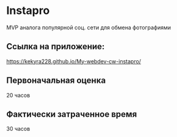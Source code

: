 # Instapro

MVP аналога популярной соц. сети для обмена фотографиями


## Ссылка на приложение:

https://kekyra228.github.io/My-webdev-cw-instapro/

## Первоначальная оценка

20 часов 

## Фактически затраченное время

30 часов
